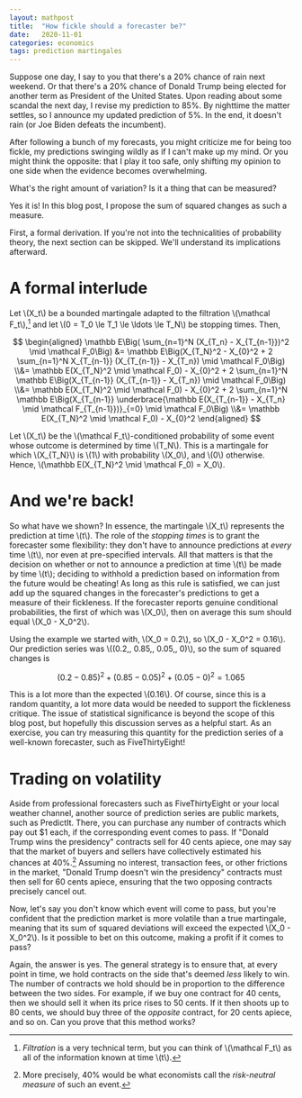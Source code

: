```yaml
---
layout: mathpost
title:  "How fickle should a forecaster be?"
date:   2020-11-01
categories: economics
tags: prediction martingales
---
```

Suppose one day, I say to you that there's a 20% chance of rain next weekend. Or that there's a 20% chance of Donald Trump being elected for another term as President of the United States. Upon reading about some scandal the next day, I revise my prediction to 85%. By nighttime the matter settles, so I announce my updated prediction of 5%. In the end, it doesn't rain (or Joe Biden defeats the incumbent).

After following a bunch of my forecasts, you might criticize me for being too fickle, my predictions swinging wildly as if I can't make up my mind. Or you might think the opposite: that I play it too safe, only shifting my opinion to one side when the evidence becomes overwhelming.

What's the right amount of variation? Is it a thing that can be measured?

Yes it is! In this blog post, I propose the sum of squared changes as such a measure.

First, a formal derivation. If you're not into the technicalities of probability theory, the next section can be skipped. We'll understand its implications afterward.

# A formal interlude

Let \\(X_t\\) be a bounded martingale adapted to the filtration \\(\mathcal F_t\\),[^1] and let \\(0 = T_0 \le T_1 \le \ldots \le T_N\\) be stopping times. Then,

$$
\begin{aligned}
\mathbb E\Big( \sum_{n=1}^N (X_{T_n} - X_{T_{n-1}})^2 \mid \mathcal F_0\Big)
&= \mathbb E\Big(X_{T_N}^2 - X_{0}^2 + 2 \sum_{n=1}^N  X_{T_{n-1}} (X_{T_{n-1}} - X_{T_n}) \mid \mathcal F_0\Big)
\\&= \mathbb E(X_{T_N}^2 \mid \mathcal F_0) - X_{0}^2 + 2 \sum_{n=1}^N  \mathbb E\Big(X_{T_{n-1}} (X_{T_{n-1}} - X_{T_n}) \mid \mathcal F_0\Big)
\\&= \mathbb E(X_{T_N}^2 \mid \mathcal F_0) - X_{0}^2 + 2 \sum_{n=1}^N  \mathbb E\Big(X_{T_{n-1}} \underbrace{\mathbb E(X_{T_{n-1}} - X_{T_n} \mid \mathcal F_{T_{n-1}})}_{=0} \mid \mathcal F_0\Big)
\\&= \mathbb E(X_{T_N}^2 \mid \mathcal F_0) - X_{0}^2
\end{aligned}
$$

Let \\(X_t\\) be the \\(\mathcal F_t\\)-conditioned probability of some event whose outcome is determined by time \\(T_N\\). This is a martingale for which \\(X_{T_N}\\) is \\(1\\) with probability \\(X_0\\), and \\(0\\) otherwise. Hence, \\(\mathbb E(X_{T_N}^2 \mid \mathcal F_0) = X_0\\).

# And we're back!

So what have we shown? In essence, the martingale \\(X_t\\) represents the prediction at time \\(t\\). The role of the *stopping times* is to grant the forecaster some flexibility: they don't have to announce predictions at *every* time \\(t\\), nor even at pre-specified intervals. All that matters is that the decision on whether or not to announce a prediction at time \\(t\\) be made by time \\(t\\); deciding to withhold a prediction based on information from the future would be cheating! As long as this rule is satisfied, we can just add up the squared changes in the forecaster's predictions to get a measure of their fickleness. If the forecaster reports genuine conditional probabilities, the first of which was \\(X_0\\), then on average this sum should equal \\(X_0 - X_0^2\\).

Using the example we started with, \\(X_0 = 0.2\\), so \\(X_0 - X_0^2 = 0.16\\). Our prediction series was \\((0.2,\, 0.85,\, 0.05,\, 0)\\), so the sum of squared changes is

$$ (0.2 - 0.85)^2 + (0.85 - 0.05)^2 + (0.05 - 0)^2 = 1.065$$

This is a lot more than the expected \\(0.16\\). Of course, since this is a random quantity, a lot more data would be needed to support the fickleness critique. The issue of statistical significance is beyond the scope of this blog post, but hopefully this discussion serves as a helpful start. As an exercise, you can try measuring this quantity for the prediction series of a well-known forecaster, such as FiveThirtyEight!

# Trading on volatility

Aside from professional forecasters such as FiveThirtyEight or your local weather channel, another source of prediction series are public markets, such as PredictIt. There, you can purchase any number of contracts which pay out \$1 each, if the corresponding event comes to pass. If "Donald Trump wins the presidency" contracts sell for 40 cents apiece, one may say that the market of buyers and sellers have collectively estimated his chances at 40%.[^2] Assuming no interest, transaction fees, or other frictions in the market, "Donald Trump doesn't win the presidency" contracts must then sell for 60 cents apiece, ensuring that the two opposing contracts precisely cancel out.

Now, let's say you don't know which event will come to pass, but you're confident that the prediction market is more volatile than a true martingale, meaning that its sum of squared deviations will exceed the expected \\(X_0 - X_0^2\\). Is it possible to bet on this outcome, making a profit if it comes to pass?

Again, the answer is yes. The general strategy is to ensure that, at every point in time, we hold contracts on the side that's deemed *less* likely to win. The number of contracts we hold should be in proportion to the difference between the two sides. For example, if we buy one contract for 40 cents, then we should sell it when its price rises to 50 cents. If it then shoots up to 80 cents, we should buy three of the *opposite* contract, for 20 cents apiece, and so on. Can you prove that this method works?

[^1]: *Filtration* is a very technical term, but you can think of \\(\mathcal F_t\\) as all of the information known at time \\(t\\).

[^2]: More precisely, 40% would be what economists call the *risk-neutral measure* of such an event.
